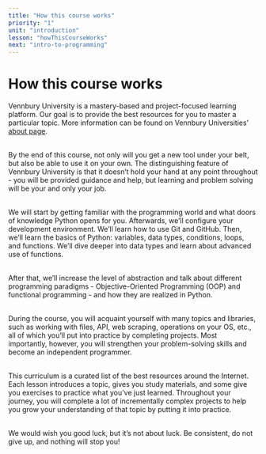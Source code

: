 ```yaml
---
title: "How this course works"
priority: "1"
unit: "introduction"
lesson: "howThisCourseWorks"
next: "intro-to-programming"
---
```


# How this course works

Vennbury University is a mastery-based and project-focused learning platform. Our goal is to provide the best resources for you to master a particular topic. More information can be found on Vennbury Universities’ [about page](https://vennbury.com/).<br><br>

By the end of this course, not only will you get a new tool under your belt, but also be able to use it on your own. The distinguishing feature of Vennbury University is that it doesn’t hold your hand at any point throughout - you will be provided guidance and help, but learning and problem solving will be your and only your job.<br><br>

We will start by getting familiar with the programming world and what doors of knowledge Python opens for you. Afterwards, we’ll configure your development environment. We’ll learn how to use Git and GitHub. Then, we’ll learn the basics of Python: variables, data types, conditions, loops, and functions. We’ll dive deeper into data types and learn about advanced use of functions.<br><br>

After that, we’ll increase the level of abstraction and talk about different programming paradigms - Objective-Oriented Programming (OOP) and functional programming - and how they are realized in Python.<br><br>

During the course, you will acquaint yourself with many topics and libraries, such as working with files, API, web scraping, operations on your OS, etc., all of which you’ll put into practice by completing projects. Most importantly, however, you will strengthen your problem-solving skills and become an independent programmer.<br><br>

This curriculum is a curated list of the best resources around the Internet. Each lesson introduces a topic, gives you study materials, and some give you exercises to practice what you’ve just learned. Throughout your journey, you will complete a lot of incrementally complex projects to help you grow your understanding of that topic by putting it into practice.<br><br>

We would wish you good luck, but it’s not about luck. Be consistent, do not give up, and nothing will stop you!
